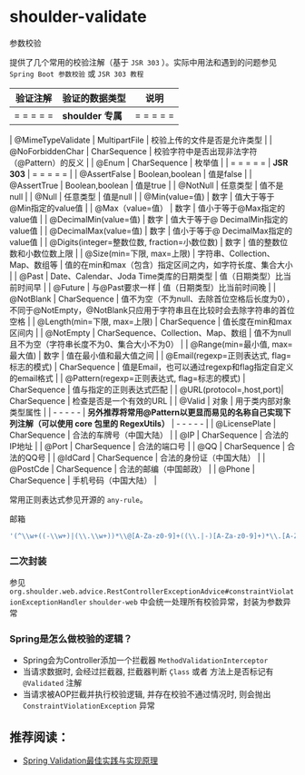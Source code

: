 # shoulder-validate

参数校验

提供了几个常用的校验注解（基于 `JSR 303` ）。实际中用法和遇到的问题参见 `Spring Boot 参数校验` 或 `JSR 303 教程`


| **验证注解** | **验证的数据类型** | **说明** |
|--|--|--|
| = = = = = | **shoulder 专属** | = = = = = |

| @MimeTypeValidate | MultipartFile | 校验上传的文件是否是允许类型 |
| @NoForbiddenChar | CharSequence | 校验字符中是否出现非法字符（@Pattern）的反义 |
| @Enum | CharSequence | 枚举值 |
| = = = = = | **JSR 303** | = = = = = |
| @AssertFalse | Boolean,boolean | 值是false |
| @AssertTrue | Boolean,boolean | 值是true |
| @NotNull | 任意类型 | 值不是null |
| @Null | 任意类型 | 值是null |
| @Min(value=值) | 数字 | 值大于等于@Min指定的value值 |
| @Max（value=值） | 数字 | 值小于等于@Max指定的value值 |
| @DecimalMin(value=值) | 数字 | 值大于等于@ DecimalMin指定的value值 |
| @DecimalMax(value=值) | 数字 | 值小于等于@ DecimalMax指定的value值 |
| @Digits(integer=整数位数, fraction=小数位数) | 数字 | 值的整数位数和小数位数上限 |
| @Size(min=下限, max=上限) | 字符串、Collection、Map、数组等 | 值的在min和max（包含）指定区间之内，如字符长度、集合大小 |
| @Past | Date、Calendar、Joda Time类库的日期类型 | 值（日期类型）比当前时间早 |
| @Future | 与@Past要求一样 | 值（日期类型）比当前时间晚 |
| @NotBlank | CharSequence | 值不为空（不为null、去除首位空格后长度为0），不同于@NotEmpty，@NotBlank只应用于字符串且在比较时会去除字符串的首位空格 |
| @Length(min=下限, max=上限) | CharSequence | 值长度在min和max区间内 |
| @NotEmpty | CharSequence、Collection、Map、数组 | 值不为null且不为空（字符串长度不为0、集合大小不为0） |
| @Range(min=最小值, max=最大值) | 数字 | 值在最小值和最大值之间 |
| @Email(regexp=正则表达式, flag=标志的模式) | CharSequence | 值是Email，也可以通过regexp和flag指定自定义的email格式 |
| @Pattern(regexp=正则表达式, flag=标志的模式) | CharSequence | 值与指定的正则表达式匹配 |
| @URL(protocol=,host,port)| CharSequence | 检查是否是一个有效的URL |
| @Valid | 对象 | 用于类内部对象类型属性 |
| - - - - - | **另外推荐将常用@Pattern以更显而易见的名称自己实现下列注解（可以使用 core 包里的 RegexUtils）** | - - - - - |
| @LicensePlate | CharSequence | 合法的车牌号（中国大陆） |
| @IP | CharSequence | 合法的IP地址 |
| @Port | CharSequence | 合法的端口号 |
| @QQ | CharSequence | 合法的QQ号 |
| @IdCard | CharSequence | 合法的身份证（中国大陆） |
| @PostCde | CharSequence | 合法的邮编（中国邮政） |
| @Phone | CharSequence | 手机号码（中国大陆） |


常用正则表达式参见开源的 `any-rule`。

邮箱
```js
'(^\\w+((-\\w+)|(\\.\\w+))*\\@[A-Za-z0-9]+((\\.|-)[A-Za-z0-9]+)*\\.[A-Za-z0-9]+$)'
```

### 二次封装

参见 `org.shoulder.web.advice.RestControllerExceptionAdvice#constraintViolationExceptionHandler`
`shoulder-web` 中会统一处理所有校验异常，封装为参数异常

### Spring是怎么做校验的逻辑？
- Spring会为Controller添加一个拦截器 `MethodValidationInterceptor`
- 当请求数据时, 会经过拦截器, 拦截器判断 `Çlass` 或者 方法上是否标记有 `@Validated` 注解
- 当请求被AOP拦截并执行校验逻辑, 并存在校验不通过情况时, 则会抛出 `ConstraintViolationException` 异常


## 推荐阅读：

- [Spring Validation最佳实践与实现原理](https://zhuanlan.zhihu.com/p/205151764)


